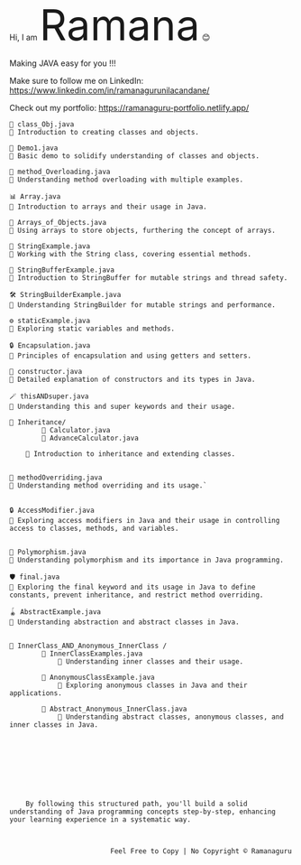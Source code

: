 
Hi, I am <span style="font-size:75;">Ramana</span> 😊 
    
<span> Making JAVA easy for you !!!  </span>

Make sure to follow me on LinkedIn:   https://www.linkedin.com/in/ramanagurunilacandane/

Check out my portfolio:  https://ramanaguru-portfolio.netlify.app/

    📝 class_Obj.java
    📌 Introduction to creating classes and objects.

    🧩 Demo1.java
    📌 Basic demo to solidify understanding of classes and objects.

    🔄 method_Overloading.java
    📌 Understanding method overloading with multiple examples.

    📊 Array.java
    📌 Introduction to arrays and their usage in Java.

    🧺 Arrays_of_Objects.java
    📌 Using arrays to store objects, furthering the concept of arrays.

    🧵 StringExample.java
    📌 Working with the String class, covering essential methods.

    🧶 StringBufferExample.java
    📌 Introduction to StringBuffer for mutable strings and thread safety.

    🛠️ StringBuilderExample.java
    📌 Understanding StringBuilder for mutable strings and performance.

    ⚙️ staticExample.java
    📌 Exploring static variables and methods.

    🔒 Encapsulation.java
    📌 Principles of encapsulation and using getters and setters.

    🚧 constructor.java
    📌 Detailed explanation of constructors and its types in Java.

    🪄 thisANDsuper.java
    📌 Understanding this and super keywords and their usage.

    🔗 Inheritance/ 
            📂 Calculator.java
            📂 AdvanceCalculator.java

        📌 Introduction to inheritance and extending classes.


    🔄 methodOverriding.java
    📌 Understanding method overriding and its usage.`

        
    🔒 AccessModifier.java
    📌 Exploring access modifiers in Java and their usage in controlling access to classes, methods, and variables.

    
    🔄 Polymorphism.java
    📌 Understanding polymorphism and its importance in Java programming. 

    🛡️ final.java
    📌 Exploring the final keyword and its usage in Java to define constants, prevent inheritance, and restrict method overriding.    

    🪀 AbstractExample.java
    📌 Understanding abstraction and abstract classes in Java.


    🔗 InnerClass_AND_Anonymous_InnerClass /
            🧩 InnerClassExamples.java
                📌 Understanding inner classes and their usage.

            🧩 AnonymousClassExample.java
                📌 Exploring anonymous classes in Java and their applications.

            🧩 Abstract_Anonymous_InnerClass.java
                📌 Understanding abstract classes, anonymous classes, and inner classes in Java.


    






        By following this structured path, you'll build a solid understanding of Java programming concepts step-by-step, enhancing your learning experience in a systematic way.



                             Feel Free to Copy | No Copyright © Ramanaguru
